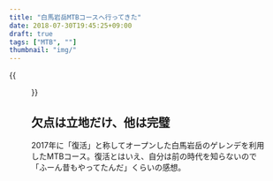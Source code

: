 ```yaml
---
title: "白馬岩岳MTBコースへ行ってきた"
date: 2018-07-30T19:45:25+09:00
draft: true
tags: ["MTB", ""]
thumbnail: "img/"
---
```

{{<figure src="/img/">}}
## 欠点は立地だけ、他は完璧

2017年に「復活」と称してオープンした白馬岩岳のゲレンデを利用したMTBコース。復活とはいえ、自分は前の時代を知らないので「ふーん昔もやってたんだ」くらいの感想。
